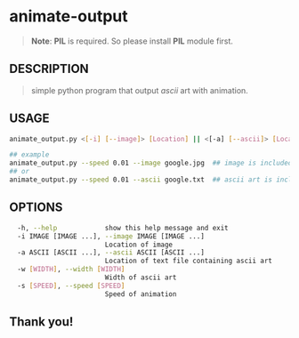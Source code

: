 # animate-output



> **Note**: **PIL** is required. So please install **PIL** module first.



## DESCRIPTION

> simple python program that output *ascii* art with animation.



## USAGE

```bash
animate_output.py <[-i] [--image]> [Location] || <[-a] [--ascii]> [Location]


```

```bash
## example
animate_output.py --speed 0.01 --image google.jpg  ## image is included
## or
animate_output.py --speed 0.01 --ascii google.txt  ## ascii art is included
```

## OPTIONS

```bash
  -h, --help            show this help message and exit
  -i IMAGE [IMAGE ...], --image IMAGE [IMAGE ...]
                        Location of image
  -a ASCII [ASCII ...], --ascii ASCII [ASCII ...]
                        Location of text file containing ascii art
  -w [WIDTH], --width [WIDTH]
                        Width of ascii art
  -s [SPEED], --speed [SPEED]
                        Speed of animation
```



## Thank you! 